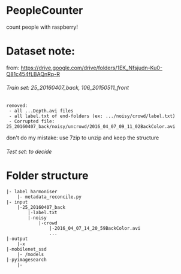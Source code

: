 # PeopleCounter
count people with raspberry!

# Dataset note:
from: https://drive.google.com/drive/folders/1EK_Nfsjudn-Ku0-Q81c454fLBAQnRp-R
###### Train set: 25_20160407_back, 106_20150511_front
    removed: 
     - all ...Depth.avi files
     - all label.txt of end-folders (ex: .../noisy/crowd/label.txt)
     - Corrupted file: 25_20160407_back/noisy/uncrowd/2016_04_07_09_11_02BackColor.avi
don't do my mistake: use 7zip to unzip and keep the structure

###### Test set: to decide



# Folder structure

    |- label harmoniser
        |- metadata_reconcile.py
    |- input
        |-25_20160407_back
            |-label.txt
            |-noisy
                |-crowd
                    |-2016_04_07_14_20_59BackColor.avi
                    ...
    |-output
        |-x
    |-mobilenet_ssd
        |- /models
    |-pyimagesearch
        |-
